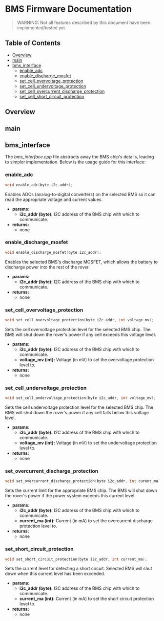 # BMS Firmware Documentation
> WARNING: Not all features described by this document have been implemented/tested yet.

## Table of Contents
- [Overview](#overview)
- [main](#main)
- [bms_interface](#bms_interface)
    - [enable_adc](#enable_adc)
    - [enable_discharge_mosfet](#enable_discharge_mosfet)
    - [set_cell_overvoltage_protection](#set_cell_overvoltage_protection)
    - [set_cell_undervoltage_protection](#set_cell_undervoltage_protection)
    - [set_cell_overcurrent_discharge_protection](#set_overcurrent_discharge_protection)
    - [set_cell_short_circuit_protection](#set_short_circuit_protection)

## Overview

## main

## bms_interface
The *bms_interface.cpp* file abstracts away the BMS chip's details, leading to simpler implementation. Below is the usage guide for this interface:

### enable_adc
```cpp
void enable_adc(byte i2c_addr);
```
Enables ADCs (analog-to-digital converters) on the selected BMS so it can read the appropriate voltage and current values.
- **params:**
    - **i2c_addr (byte):** I2C address of the BMS chip with which to communicate.
- **returns:**
    - none

### enable_discharge_mosfet
```cpp
void enable_discharge_mosfet(byte i2c_addr);
```
Enables the selected BMS's discharge MOSFET, which allows the battery to discharge power into the rest of the rover.
- **params:**
    - **i2c_addr (byte):** I2C address of the BMS chip with which to communicate.
- **returns:**
    - none

### set_cell_overvoltage_protection
```cpp
void set_cell_overvoltage_protection(byte i2c_addr, int voltage_mv);
```
Sets the cell overvoltage protection level for the selected BMS chip. The BMS will shut down the rover's power if any cell exceeds this voltage level.
- **params:**
    - **i2c_addr (byte):** I2C address of the BMS chip with which to communicate.
    - **voltage_mv (int):** Voltage (in mV) to set the overvoltage protection level to.
- **returns:**
    - none

### set_cell_undervoltage_protection
```cpp
void set_cell_undervoltage_protection(byte i2c_addr, int voltage_mv);
```
Sets the cell undervoltage protection level for the selected BMS chip. The BMS will shut down the rover's power if any cell falls below this voltage level.
- **params:**
    - **i2c_addr (byte):** I2C address of the BMS chip with which to communicate.
    - **voltage_mv (int):** Voltage (in mV) to set the undervoltage protection level to.
- **returns:**
    - none

### set_overcurrent_discharge_protection
```cpp
void set_overcurrent_discharge_protection(byte i2c_addr, int curent_ma);
```
Sets the current limit for the appropriate BMS chip. The BMS will shut down the rover's power if the power system exceeds this current level.
- **params:**
    - **i2c_addr (byte):** I2C address of the BMS chip with which to communicate.
    - **current_ma (int):** Current (in mA) to set the overcurrent discharge protection level to.
- **returns:**
    - none

### set_short_circuit_protection
```cpp
void set_short_circuit_protection(byte i2c_addr, int current_ma);
```
Sets the current level for detecting a short circuit. Selected BMS will shut down when this current level has been exceeded.
- **params:**
    - **i2c_addr (byte):** I2C address of the BMS chip with which to communicate.
    - **current_ma (int):** Current (in mA) to set the short circuit protection level to.
- **returns:**
    - none